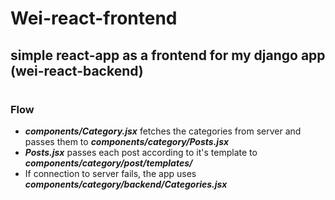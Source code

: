 # Wei-react-frontend

## simple react-app as a frontend for my django app (wei-react-backend)
#
### Flow
* ***components/Category.jsx*** fetches the categories from server and passes them to ***components/category/Posts.jsx***
* ***Posts.jsx*** passes each post according to it's template to ***components/category/post/templates/***
* If connection to server fails, the app uses ***components/category/backend/Categories.jsx***


